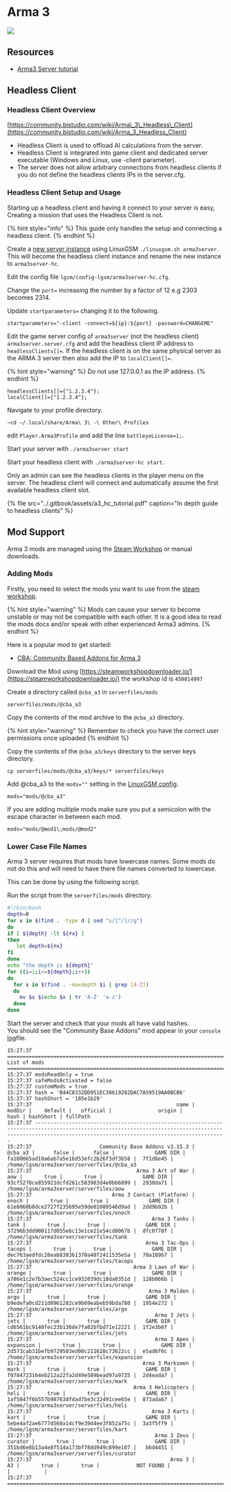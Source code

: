 # Arma 3

![](../.gitbook/assets/arma3.jpg)

## Resources

* [Arma3 Server tutorial](https://forums.bohemia.net/forums/topic/139003-tutorial-installation-configuration-of-arma3-dedicated-server/)

## Headless Client

### Headless Client Overview

[https://community.bistudio.com/wiki/Arma\_3\_Headless\_Client](https://community.bistudio.com/wiki/Arma_3_Headless_Client)

* Headless Client is used to offload AI calculations from the server.
* Headless Client is integrated into game client and dedicated server executable \(Windows and Linux, use -client parameter\).
* The server does not allow arbitrary connections from headless clients if you do not define the headless clients IPs in the server.cfg.

### Headless Client Setup and Usage

Starting up a headless client and having it connect to your server is easy, Creating a mission that uses the Headless Client is not.

{% hint style="info" %}
This guide only handles the setup and connecting a headless client.
{% endhint %}

Create a [new server instance](../features/multiple-game-servers.md) using LinuxGSM `./linuxgsm.sh arma3server`. This will become the headless client instance and rename the new instance to `arma3server-hc`.

Edit the config file `lgsm/config-lgsm/arma3server-hc.cfg`.

Change the `port=` increasing the number by a factor of 12 e.g 2303 becomes 2314.

Update `startparameters=` changing it to the following.

```text
startparameters="-client -connect=${ip}:${port} -password=CHANGEME"
```

Edit the game server config of `arma3server` \(not the headless client\) `arma3server.server.cfg` and add the headless client IP address to `headlessClients[]=`. If the headless client is on the same physical server as the ARMA 3 server then also add the IP to `localClient[]=`.

{% hint style="warning" %}
Do not use 127.0.0.1 as the IP address.
{% endhint %}

```text
headlessClients[]={"1.2.3.4"}; 
localClient[]={"1.2.3.4"};
```

Navigate to your profile directory.

```text
~cd ~/.local/share/Arma\ 3\ -\ Other\ Profiles
```

edit `Player.Arma3Profile` and add the line `battleyeLicense=1;`.

Start your server with `./arma3server start`

Start your headless client with `./arma3server-hc start`.

Only an admin can see the headless clients in the player menu on the server. The headless client will connect and automatically assume the first available headless client slot.

{% file src="../.gitbook/assets/a3\_hc\_tutorial.pdf" caption="In depth guide to headless clients" %}

## Mod Support

Arma 3 mods are managed using the [Steam Workshop](https://steamcommunity.com/app/346110/workshop/) or manual downloads.

### Adding Mods

Firstly, you need to select the mods you want to use from the [steam workshop](https://steamcommunity.com/app/346110/workshop/).

{% hint style="warning" %}
Mods can cause your server to become unstable or may not be compatible with each other. It is a good idea to read the mods docs and/or speak with other experienced Arma3 admins.
{% endhint %}

Here is a popular mod to get started:

* [CBA: Community Based Addons for Arma 3](https://steamcommunity.com/workshop/filedetails/?id=450814997)

Download the Mod using [https://steamworkshopdownloader.io/](https://steamworkshopdownloader.io/) the workshop id is `450814997`

Create a directory called `@cba_a3` in `serverfiles/mods`

```text
serverfiles/mods/@cba_a3
```

Copy the contents of the mod archive to the `@cba_a3` directory.

{% hint style="warning" %}
Remember to check you have the correct user permissions once uploaded
{% endhint %}

Copy the contents of the `@cba_a3/keys` directory to the server keys directory.

```text
cp serverfiles/mods/@cba_a3/keys/* serverfiles/keys
```

Add @cba\_a3 to the `mods=""` setting in the [LinuxGSM config](../configuration/linuxgsm-config.md).

```text
mods="mods/@cba_a3"
```

If you are adding multiple mods make sure you put a semicolon with the escape character in between each mod.

```text
mods="mods/@mod1\;mods/@mod2"
```

### Lower Case File Names

Arma 3 server requires that mods have lowercase names. Some mods do not do this and will need to have there file names converted to lowercase.

This can be done by using the following script.

Run the script from the `serverfiles/mods` directory.

```bash
#!/bin/bash
depth=0
for x in $(find . -type d | sed "s/[^/]//g")
do
if [ ${depth} -lt ${#x} ]
then
   let depth=${#x}
fi
done
echo "the depth is ${depth}"
for ((i=1;i<=${depth};i++))
do
  for x in $(find . -maxdepth $i | grep [A-Z])
  do
    mv $x $(echo $x | tr 'A-Z' 'a-z')
  done
done
```

Start the server and check that your mods all have valid hashes.  
You should see the "Community Base Addons" mod appear in your `console` [log](../features/logging.md)file.

```text
15:27:37 ============================================================================================= List of mods ===============================================================================================
15:27:37 modsReadOnly = true
15:27:37 safeModsActivated = false
15:27:37 customMods = true
15:27:37 hash = 'B44C8332DD951EC30619282DAC7A59519AA0BCB6'
15:27:37 hashShort = '185e1b29'
15:27:37                                               name |               modDir |    default |   official |               origin |                                     hash | hashShort | fullPath
15:27:37 ----------------------------------------------------------------------------------------------------------------------------------------------------------------------------------------------------------
15:27:37                      Community Base Addons v3.15.3 |              @cba_a3 |      false |      false |             GAME DIR | fa100065ad10a6ab7a5e16d53efc2b26f3df3b58 |  7f1d8e45 | /home/lgsm/arma3server/serverfiles/@cba_a3
15:27:37                                  Arma 3 Art of War |                  aow |       true |       true |             GAME DIR | 93cf5270ce855921dcfd261c583983d4e0bb6899 |  2930da71 | /home/lgsm/arma3server/serverfiles/aow
15:27:37                          Arma 3 Contact (Platform) |                enoch |       true |       true |             GAME DIR | 61e8060b8dce2727f235695e59de01089546d9ad |  2dd9b92b | /home/lgsm/arma3server/serverfiles/enoch
15:27:37                                       Arma 3 Tanks |                 tank |       true |       true |             GAME DIR | 37296b3dd900117d055e6c13e1ce21e54cd8067b |  dfc0778f | /home/lgsm/arma3server/serverfiles/tank
15:27:37                                     Arma 3 Tac-Ops |               tacops |       true |       true |             GAME DIR | dec763aedfdc28eab838361370a48f2411535e5a |  70a109b7 | /home/lgsm/arma3server/serverfiles/tacops
15:27:37                                 Arma 3 Laws of War |               orange |       true |       true |             GAME DIR | a786e1c2e7b3aec524cc1ce932039dc18da0351d |  128b066b | /home/lgsm/arma3server/serverfiles/orange
15:27:37                                      Arma 3 Malden |                 argo |       true |       true |             GAME DIR | b9edefa0cd211d0961282ce9b69eabeb59bda780 |  1954e272 | /home/lgsm/arma3server/serverfiles/argo
15:27:37                                        Arma 3 Jets |                 jets |       true |       true |             GAME DIR | cd6561bc9148fec23b136de7fa02bfbd71e12221 |  1f2e3b6f | /home/lgsm/arma3server/serverfiles/jets
15:27:37                                        Arma 3 Apex |            expansion |       true |       true |             GAME DIR | 2d573cab31befb9729503ed00c211628c73622cc |  e5ad6f6c | /home/lgsm/arma3server/serverfiles/expansion
15:27:37                                    Arma 3 Marksmen |                 mark |       true |       true |             GAME DIR | f0784723164eb212a22fa2d49e589bead97a9735 |  2d4eada7 | /home/lgsm/arma3server/serverfiles/mark
15:27:37                                 Arma 3 Helicopters |                 heli |       true |       true |             GAME DIR | 1af5847f6b557b98763dfdad7be3c32491cee65e |  873ada67 | /home/lgsm/arma3server/serverfiles/heli
15:27:37                                       Arma 3 Karts |                 kart |       true |       true |             GAME DIR | 5ebe4af2ae6777d560a14cf9e39d4ee3f852a75c |  3a3f5ff9 | /home/lgsm/arma3server/serverfiles/kart
15:27:37                                        Arma 3 Zeus |              curator |       true |       true |             GAME DIR | 351bd6e8b13a4e8f514a173bf78dd949c899e107 |   b6d4451 | /home/lgsm/arma3server/serverfiles/curator
15:27:37                                             Arma 3 |                   A3 |       true |       true |            NOT FOUND |                                          |           |
15:27:37 ==========================================================================================================================================================================================================
```

